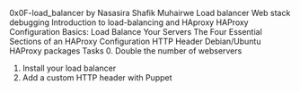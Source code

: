 0x0F-load_balancer by Nasasira Shafik Muhairwe
Load balancer
Web stack debugging
Introduction to load-balancing and HAproxy
HAProxy Configuration Basics: Load Balance Your Servers
The Four Essential Sections of an HAProxy Configuration
HTTP Header
Debian/Ubuntu HAProxy packages
Tasks
0. Double the number of webservers
1. Install your load balancer
2. Add a custom HTTP header with Puppet
